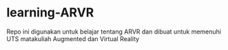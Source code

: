 # learning-ARVR
Repo ini digunakan untuk belajar tentang ARVR dan dibuat untuk memenuhi UTS matakuliah Augmented dan Virtual Reality
